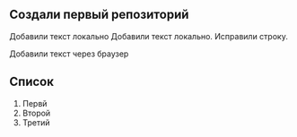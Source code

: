 ## Создали первый репозиторий

Добавили текст локально
Добавили текст локально. Исправили строку.

Добавили текст через браузер

## Список
1. Первй
2. Второй
3. Третий 

